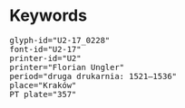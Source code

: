 # Keywords
<pre>
glyph-id="U2-17_0228"
font-id="U2-17"
printer-id="U2"
printer="Florian Ungler"
period="druga drukarnia: 1521—1536"
place="Kraków"
PT plate="357"
</pre>
